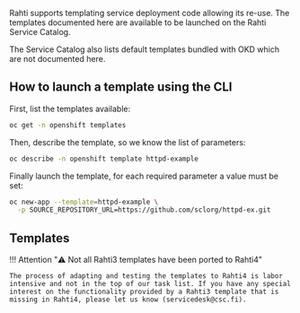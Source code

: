 Rahti supports templating service deployment code allowing its re-use. The
templates documented here are available to be launched on the Rahti Service
Catalog.

The Service Catalog also lists default templates bundled with OKD which are not
documented here.

## How to launch a template using the CLI

First, list the templates available:

```bash
oc get -n openshift templates
```

Then, describe the template, so we know the list of parameters:

```bash
oc describe -n openshift template httpd-example
```

Finally launch the template, for each required parameter a value must be set:

```bash
oc new-app --template=httpd-example \
  -p SOURCE_REPOSITORY_URL=https://github.com/sclorg/httpd-ex.git
```

## Templates

<style>
.admonition-title { background-color: rgba(255, 0, 0, 0.15) !important; }
.admonition { background-color: white !important; }
</style>
!!! Attention "⚠️ Not all Rahti3 templates have been ported to Rahti4"

    The process of adapting and testing the templates to Rahti4 is labor intensive and not in the top of our task list. If you have any special interest on the functionality provided by a Rahti3 template that is missing in Rahti4, please let us know (servicedesk@csc.fi).
